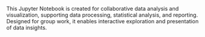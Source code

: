 This Jupyter Notebook is created for collaborative data analysis and visualization, supporting data processing, statistical analysis, and reporting. Designed for group work, it enables interactive exploration and presentation of data insights.

